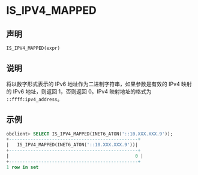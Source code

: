 # IS_IPV4_MAPPED

## 声明

```sql
IS_IPV4_MAPPED(expr)
```

## 说明

将以数字形式表示的 IPv6 地址作为二进制字符串，如果参数是有效的 IPv4 映射的 IPv6 地址，则返回 1，否则返回 0。IPv4 映射地址的格式为 `::ffff:ipv4_address`。

## 示例

```sql
obclient> SELECT IS_IPV4_MAPPED(INET6_ATON('::10.XXX.XXX.9'));
+------------------------------------------------+
|   IS_IPV4_MAPPED(INET6_ATON('::10.XXX.XXX.9'))|
+------------------------------------------------+
|                                               0 |
+------------------------------------------------+
1 row in set
```
